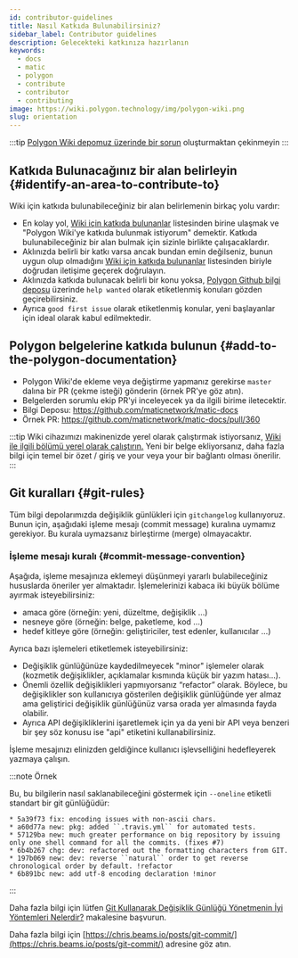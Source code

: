 ```yaml
---
id: contributor-guidelines
title: Nasıl Katkıda Bulunabilirsiniz?
sidebar_label: Contributor guidelines
description: Gelecekteki katkınıza hazırlanın
keywords:
  - docs
  - matic
  - polygon
  - contribute
  - contributor
  - contributing
image: https://wiki.polygon.technology/img/polygon-wiki.png
slug: orientation
---
```


:::tip
[Polygon Wiki depomuz üzerinde bir sorun](https://github.com/maticnetwork/matic-docs/issues) oluşturmaktan çekinmeyin
:::

## Katkıda Bulunacağınız bir alan belirleyin {#identify-an-area-to-contribute-to}

Wiki için katkıda bulunabileceğiniz bir alan belirlemenin birkaç yolu vardır:

- En kolay yol, [Wiki için katkıda bulunanlar](/docs/contribute/community-maintainers) listesinden birine ulaşmak
ve "Polygon Wiki'ye katkıda bulunmak istiyorum" demektir. Katkıda bulunabileceğiniz bir alan bulmak için
sizinle birlikte çalışacaklardır.
- Aklınızda belirli bir katkı varsa ancak bundan emin değilseniz, bunun uygun olup olmadığını
[Wiki için katkıda bulunanlar](/docs/contribute/community-maintainers) listesinden biriyle doğrudan iletişime geçerek doğrulayın.
- Aklınızda katkıda bulunacak belirli bir konu yoksa,
[Polygon Github bilgi deposu](https://github.com/maticnetwork) üzerinde `help wanted` olarak etiketlenmiş konuları gözden geçirebilirsiniz.
- Ayrıca `good first issue` olarak etiketlenmiş konular, yeni başlayanlar için ideal olarak
kabul edilmektedir.

## Polygon belgelerine katkıda bulunun {#add-to-the-polygon-documentation}

  - Polygon Wiki'de ekleme veya değiştirme yapmanız gerekirse
  `master` dalına bir PR (çekme isteği) gönderin (örnek PR'ye göz atın).
  - Belgelerden sorumlu ekip PR'yi inceleyecek ya da ilgili birime iletecektir.
  - Bilgi Deposu: https://github.com/maticnetwork/matic-docs
  - Örnek PR: https://github.com/maticnetwork/matic-docs/pull/360

:::tip
Wiki cihazımızı makinenizde yerel olarak çalıştırmak istiyorsanız, [Wiki ile ilgili bölümü yerel olarak çalıştırın.](https://github.com/maticnetwork/matic-docs#run-the-wiki-locally) Yeni bir belge ekliyorsanız, daha fazla bilgi için temel bir özet / giriş ve your veya your bir bağlantı olması önerilir.
:::

## Git kuralları {#git-rules}

Tüm bilgi depolarımızda değişiklik günlükleri için `gitchangelog` kullanıyoruz. Bunun için,
aşağıdaki işleme mesajı (commit message) kuralına uymamız gerekiyor. Bu kurala uymazsanız
birleştirme (merge) olmayacaktır.

### İşleme mesajı kuralı {#commit-message-convention}

Aşağıda, işleme mesajınıza eklemeyi düşünmeyi yararlı bulabileceğiniz hususlarda
öneriler yer almaktadır. İşlemelerinizi kabaca iki büyük bölüme ayırmak isteyebilirsiniz:

- amaca göre (örneğin: yeni, düzeltme, değişiklik ...)
- nesneye göre (örneğin: belge, paketleme, kod ...)
- hedef kitleye göre (örneğin: geliştiriciler, test edenler, kullanıcılar ...)

Ayrıca bazı işlemeleri etiketlemek isteyebilirsiniz:

- Değişiklik günlüğünüze kaydedilmeyecek "minor" işlemeler olarak (kozmetik değişiklikler,
açıklamalar kısmında küçük bir yazım hatası...).
- Önemli özellik değişiklikleri yapmıyorsanız “refactor” olarak. Böylece,
bu değişiklikler son kullanıcıya gösterilen değişiklik günlüğünde yer almaz ama
geliştirici değişiklik günlüğünüz varsa orada yer almasında fayda olabilir.
- Ayrıca API değişikliklerini işaretlemek için ya da yeni bir API veya benzeri bir şey söz konusu ise "api" etiketini kullanabilirsiniz.

İşleme mesajınızı elinizden geldiğince kullanıcı işlevselliğini hedefleyerek yazmaya çalışın.

:::note Örnek

Bu, bu bilgilerin nasıl saklanabileceğini göstermek için `--oneline` etiketli standart bir git günlüğüdür:

```
* 5a39f73 fix: encoding issues with non-ascii chars.
* a60d77a new: pkg: added ``.travis.yml`` for automated tests.
* 57129ba new: much greater performance on big repository by issuing only one shell command for all the commits. (fixes #7)
* 6b4b267 chg: dev: refactored out the formatting characters from GIT.
* 197b069 new: dev: reverse ``natural`` order to get reverse chronological order by default. !refactor
* 6b891bc new: add utf-8 encoding declaration !minor
```

:::

Daha fazla bilgi için lütfen
[Git Kullanarak Değişiklik Günlüğü Yönetmenin İyi Yöntemleri Nelerdir?](https://stackoverflow.com/questions/3523534/good-ways-to-manage-a-changelog-using-git/23047890#23047890) makalesine başvurun.

Daha fazla bilgi için [https://chris.beams.io/posts/git-commit/](https://chris.beams.io/posts/git-commit/) adresine göz atın.
